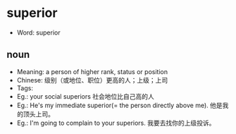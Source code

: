 # superior

- Word: superior

## noun

- Meaning: a person of higher rank, status or position
- Chinese: 级别（或地位、职位）更高的人；上级；上司
- Tags: 
- Eg.: your social superiors 社会地位比自己高的人
- Eg.: He's my immediate superior(= the person directly above me). 他是我的顶头上司。
- Eg.: I'm going to complain to your superiors. 我要去找你的上级投诉。

